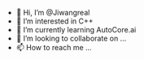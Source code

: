 - 👋 Hi, I’m @Jiwangreal
- 👀 I’m interested in C++
- 🌱 I’m currently learning AutoCore.ai
- 💞️ I’m looking to collaborate on ...
- 📫 How to reach me ...

<!---
Jiwangreal/Jiwangreal is a ✨ special ✨ repository because its `README.md` (this file) appears on your GitHub profile.
You can click the Preview link to take a look at your changes.
--->
